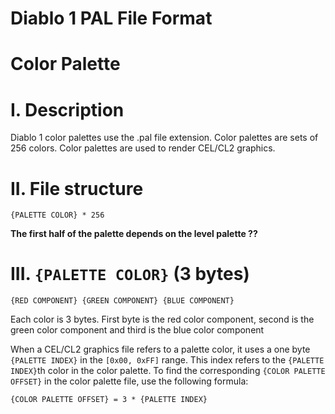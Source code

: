 # Diablo 1 PAL File Format
# Color Palette

# I. Description

Diablo 1 color palettes use the .pal file extension.
Color palettes are sets of 256 colors.
Color palettes are used to render CEL/CL2 graphics.

# II. File structure

`{PALETTE COLOR} * 256`

**The first half of the palette depends on the level palette ??**

# III. `{PALETTE COLOR}` (3 bytes)

`{RED COMPONENT}
{GREEN COMPONENT}
{BLUE COMPONENT}`

Each color is 3 bytes. First byte is the red color component,
second is the green color component and third is the blue color component

When a CEL/CL2 graphics file refers to a palette color, 
it uses a one byte `{PALETTE INDEX}` in the `[0x00, 0xFF]` range.
This index refers to the `{PALETTE INDEX}`th color in the color palette.
To find the corresponding `{COLOR PALETTE OFFSET}`
in the color palette file, use the following formula:

`{COLOR PALETTE OFFSET} = 3 * {PALETTE INDEX}`
